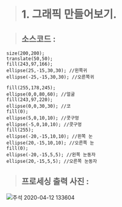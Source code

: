 > # 1. 그래픽 만들어보기.

> ## 소스코드 : 
```processing
size(200,200);
translate(50,50);
fill(243,97,166);
ellipse(25,-15,30,30); //왼쪽귀
ellipse(-25,-15,30,30); //오른쪽귀

fill(255,178,245);
ellipse(0,0,80,60); //얼굴
fill(243,97,220);
ellipse(0,0,30,30); //코
fill(0);
ellipse(5,0,10,10); //콧구멍
ellipse(-5,0,10,10); //콧구멍
fill(255);
ellipse(-20,-15,10,10); //왼쪽 눈
ellipse(20,-15,10,10); //오른쪽 눈
fill(0);
ellipse(-20,-15,5,5); //왼쪽 눈동자
ellipse(20,-15,5,5); //오른쪽 눈동자
```

> ## 프로세싱 출력 사진 : 
![주석 2020-04-12 133604](https://user-images.githubusercontent.com/50895677/79060681-de1a8100-7cc2-11ea-85ce-cd686e2f7eed.png)
